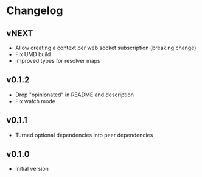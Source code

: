 # Changelog

## vNEXT

- Allow creating a context per web socket subscription (breaking change)
- Fix UMD build
- Improved types for resolver maps

## v0.1.2

- Drop "opinionated" in README and description
- Fix watch mode

## v0.1.1

- Turned optional dependencies into peer dependencies

## v0.1.0

- Initial version
